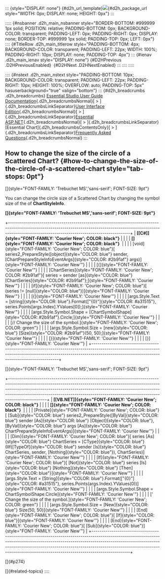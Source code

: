 ::: {style="DISPLAY: none"}
[](ms-xhelp:///?Id=d2h_url_template){#d2h_url_template}![](!package_url!){#d2h_package_url style="WIDTH: 0px; DISPLAY: none; HEIGHT: 0px"}
:::

::::: {#nsbanner .d2h_main_nsbanner style="BORDER-BOTTOM: #999999 1px solid; POSITION: relative; PADDING-BOTTOM: 0px; BACKGROUND-COLOR: transparent; PADDING-LEFT: 0px; PADDING-RIGHT: 0px; DISPLAY: none; BORDER-TOP: #999999 1px solid; PADDING-TOP: 0px; LEFT: 0px"}
:::: {#TitleRow .d2h_main_titlerow style="PADDING-BOTTOM: 4px; BACKGROUND-COLOR: transparent; PADDING-LEFT: 22px; WIDTH: 100%; PADDING-RIGHT: 10px; DISPLAY: none; PADDING-TOP: 4px"}
::: {#ienav .d2h_main_ienav style="DISPLAY: none"}
[](ms-xhelp:///?Id=1b226732-e1b8-4c4e-ba8f-146df1770f24){#D2HPrevious .D2HPreviousEnabled}  [](ms-xhelp:///?Id=6fd5512f-150b-4b2e-ade5-bb9709b5a4f0){#D2HNext .D2HNextEnabled}
:::
::::
:::::

:::: {#nstext .d2h_main_nstext style="PADDING-BOTTOM: 10px; BACKGROUND-COLOR: transparent; PADDING-LEFT: 22px; PADDING-RIGHT: 10px; HEIGHT: 100%; OVERFLOW: auto; PADDING-TOP: 5px" hasuserbackground="true" valign="bottom"}
::: {#d2h_breadcrumbs .d2h_breadcrumbs}
[Essential Studio User Guide Documentation](ms-xhelp:///?Id=12457748-09e3-4d74-a240-8e049cedf030){.d2h_breadcrumbsNormal}[ \> ]{.d2h_breadcrumbsLinkSeparator}[User Interface Edition](ms-xhelp:///?Id=c29296b7-531c-413b-a0ec-488ca1f7f669){.d2h_breadcrumbsNormal}[ \> ]{.d2h_breadcrumbsLinkSeparator}[Essential ASP.NET](ms-xhelp:///?Id=25c35330-c127-4dad-9a92-ed79dc7261a6){.d2h_breadcrumbsNormal}[ \> ]{.d2h_breadcrumbsLinkSeparator}[Essential Chart]{.d2h_breadcrumbsContentsOnly}[ \> ]{.d2h_breadcrumbsLinkSeparator}[Frequently Asked Questions](ms-xhelp:///?Id=1b226732-e1b8-4c4e-ba8f-146df1770f24){.d2h_breadcrumbsNormal}
:::

## How to change the size of the circle of a Scattered Chart? {#how-to-change-the-size-of-the-circle-of-a-scattered-chart style="tab-stops: 0pt"}

[]{style="FONT-FAMILY: 'Trebuchet MS','sans-serif'; FONT-SIZE: 9pt"} 

You can change the circle size of a Scattered Chart by changing the symbol size of the of **ChartStyleInfo**.

**[]{style="FONT-FAMILY: 'Trebuchet MS','sans-serif'; FONT-SIZE: 9pt"}** 

+-------------------------------------------------------------------------------------------------------------------------------------------------------------------------------------------------------------------------+
| **[\[C#\]]{style="FONT-FAMILY: 'Courier New'; COLOR: black"}**                                                                                                                                                          |
|                                                                                                                                                                                                                         |
| **[]{style="FONT-FAMILY: 'Courier New'; COLOR: black"}**                                                                                                                                                                |
|                                                                                                                                                                                                                         |
| [void]{style="FONT-FAMILY: 'Courier New'; COLOR: blue"}[ series2_PrepareStyle([object]{style="COLOR: blue"} sender, [ChartPrepareStyleInfoEventArgs]{style="COLOR: #2b91af"} args)]{style="FONT-FAMILY: 'Courier New'"} |
|                                                                                                                                                                                                                         |
| [{]{style="FONT-FAMILY: 'Courier New'"}                                                                                                                                                                                 |
|                                                                                                                                                                                                                         |
| [ChartSeries]{style="FONT-FAMILY: 'Courier New'; COLOR: #2b91af"}[ series = sender [as]{style="COLOR: blue"} [ChartSeries]{style="COLOR: #2b91af"};]{style="FONT-FAMILY: 'Courier New'"}                                |
|                                                                                                                                                                                                                         |
| [if]{style="FONT-FAMILY: 'Courier New'; COLOR: blue"}[ (series != [null]{style="COLOR: blue"})]{style="FONT-FAMILY: 'Courier New'"}                                                                                     |
|                                                                                                                                                                                                                         |
| [{]{style="FONT-FAMILY: 'Courier New'"}                                                                                                                                                                                 |
|                                                                                                                                                                                                                         |
| [args.Style.Text = [string]{style="COLOR: blue"}.Format([\"{0}\"]{style="COLOR: #a31515"}, series.Points\[args.Index\].YValues\[0\]);]{style="FONT-FAMILY: 'Courier New'"}                                              |
|                                                                                                                                                                                                                         |
| [args.Style.Symbol.Shape = [ChartSymbolShape]{style="COLOR: #2b91af"}.Circle;]{style="FONT-FAMILY: 'Courier New'"}                                                                                                      |
|                                                                                                                                                                                                                         |
| [// Change the size of the symbol.]{style="FONT-FAMILY: 'Courier New'; COLOR: green"}                                                                                                                                   |
|                                                                                                                                                                                                                         |
| [args.Style.Symbol.Size = [new]{style="COLOR: blue"} [Size]{style="COLOR: #2b91af"}(50, 50);]{style="FONT-FAMILY: 'Courier New'"}                                                                                       |
|                                                                                                                                                                                                                         |
| [}]{style="FONT-FAMILY: 'Courier New'"}                                                                                                                                                                                 |
|                                                                                                                                                                                                                         |
| [}]{style="FONT-FAMILY: 'Courier New'"}                                                                                                                                                                                 |
+-------------------------------------------------------------------------------------------------------------------------------------------------------------------------------------------------------------------------+

[]{style="FONT-FAMILY: 'Trebuchet MS','sans-serif'; FONT-SIZE: 9pt"} 

+-------------------------------------------------------------------------------------------------------------------------------------------------------------------------------------------------------------------------------------------------------------------------------------------------------------------------------------------+
| **[\[VB.NET\]]{style="FONT-FAMILY: 'Courier New'; COLOR: black"}**                                                                                                                                                                                                                                                                        |
|                                                                                                                                                                                                                                                                                                                                           |
| **[]{style="FONT-FAMILY: 'Courier New'; COLOR: black"}**                                                                                                                                                                                                                                                                                  |
|                                                                                                                                                                                                                                                                                                                                           |
| [Private]{style="FONT-FAMILY: 'Courier New'; COLOR: blue"}[ [Sub]{style="COLOR: blue"} series2_PrepareStyle([ByVal]{style="COLOR: blue"} sender [As]{style="COLOR: blue"} [Object]{style="COLOR: blue"}, [ByVal]{style="COLOR: blue"} args [As]{style="COLOR: blue"} ChartPrepareStyleInfoEventArgs)]{style="FONT-FAMILY: 'Courier New'"} |
|                                                                                                                                                                                                                                                                                                                                           |
| [Dim]{style="FONT-FAMILY: 'Courier New'; COLOR: blue"}[ series [As]{style="COLOR: blue"} ChartSeries = [CType]{style="COLOR: blue"}(IIf([TypeOf]{style="COLOR: blue"} sender [Is]{style="COLOR: blue"} ChartSeries, sender, [Nothing]{style="COLOR: blue"}), ChartSeries)]{style="FONT-FAMILY: 'Courier New'"}                            |
|                                                                                                                                                                                                                                                                                                                                           |
| [If]{style="FONT-FAMILY: 'Courier New'; COLOR: blue"}[ [Not]{style="COLOR: blue"} series [Is]{style="COLOR: blue"} [Nothing]{style="COLOR: blue"} [Then]{style="COLOR: blue"}]{style="FONT-FAMILY: 'Courier New'"}                                                                                                                        |
|                                                                                                                                                                                                                                                                                                                                           |
| [args.Style.Text = [String]{style="COLOR: blue"}.Format([\"{0}\"]{style="COLOR: #a31515"}, series.Points(args.Index).YValues(0))]{style="FONT-FAMILY: 'Courier New'"}                                                                                                                                                                     |
|                                                                                                                                                                                                                                                                                                                                           |
| [args.Style.Symbol.Shape = ChartSymbolShape.Circle]{style="FONT-FAMILY: 'Courier New'"}                                                                                                                                                                                                                                                   |
|                                                                                                                                                                                                                                                                                                                                           |
| [\' Change the size of the symbol.]{style="FONT-FAMILY: 'Courier New'; COLOR: green"}                                                                                                                                                                                                                                                     |
|                                                                                                                                                                                                                                                                                                                                           |
| [args.Style.Symbol.Size = [New]{style="COLOR: blue"} Size(50, 50)]{style="FONT-FAMILY: 'Courier New'"}                                                                                                                                                                                                                                    |
|                                                                                                                                                                                                                                                                                                                                           |
| [End]{style="FONT-FAMILY: 'Courier New'; COLOR: blue"}[ [If]{style="COLOR: blue"}]{style="FONT-FAMILY: 'Courier New'"}                                                                                                                                                                                                                    |
|                                                                                                                                                                                                                                                                                                                                           |
| [End]{style="FONT-FAMILY: 'Courier New'; COLOR: blue"}[ [Sub]{style="COLOR: blue"}]{style="FONT-FAMILY: 'Courier New'"}                                                                                                                                                                                                                   |
+-------------------------------------------------------------------------------------------------------------------------------------------------------------------------------------------------------------------------------------------------------------------------------------------------------------------------------------------+

[]{#p274} 

[]{#related-topics}
::::
